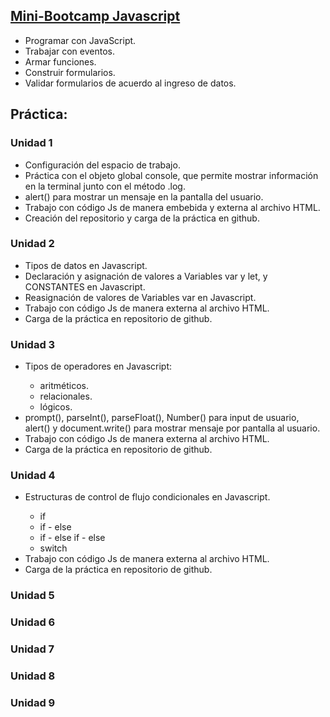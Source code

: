 ## <a href="https://www.programardesdecero.com.ar/">Mini-Bootcamp Javascript</a>

<ul>
  <li>Programar con JavaScript.</li>
  <li>Trabajar con eventos.</li>
  <li>Armar funciones.</li>
  <li>Construir formularios.</li>
  <li>Validar formularios de acuerdo al ingreso de datos.</li>
</ul>

## Práctica: 

### Unidad 1  
<ul>
  <li>Configuración del espacio de trabajo.</li> 
  <li>Práctica con el objeto global console, que permite mostrar información en la terminal junto con el método .log.</li>
  <li>alert() para mostrar un mensaje en la pantalla del usuario.</li> 
  <li>Trabajo con código Js de manera embebida y externa al archivo HTML.</li> 
  <li>Creación del repositorio y carga de la práctica en github.</li>
</ul>
     
### Unidad 2 
<ul>
  <li>Tipos de datos en Javascript.</li>
  <li>Declaración y asignación de valores a Variables var y let, y CONSTANTES en Javascript.</li>
  <li>Reasignación de valores de Variables var en Javascript.</li>
  <li>Trabajo con código Js de manera externa al archivo HTML.</li>
  <li>Carga de la práctica en repositorio de github.</li> 
</ul>

### Unidad 3
<ul>
  <li>Tipos de operadores en Javascript:</li>
  <ul>
    <li>aritméticos.</li>
    <li>relacionales.</li>
    <li>lógicos.</li>
  </ul>
  <li>prompt(), parseInt(), parseFloat(), Number() para input de usuario, alert() y document.write() para mostrar mensaje por pantalla al usuario.</li>
  <li>Trabajo con código Js de manera externa al archivo HTML.</li>
  <li>Carga de la práctica en repositorio de github.</li>
</ul>

### Unidad 4
<ul>
  <li>Estructuras de control de flujo condicionales en Javascript.</li>
  <ul>
    <li>if</li>
    <li>if - else</li>
    <li>if - else if - else</li>
    <li>switch</li>
  </ul>
  <li>Trabajo con código Js de manera externa al archivo HTML.</li>
  <li>Carga de la práctica en repositorio de github.</li> 
</ul>

### Unidad 5

### Unidad 6

### Unidad 7

### Unidad 8 

### Unidad 9 
